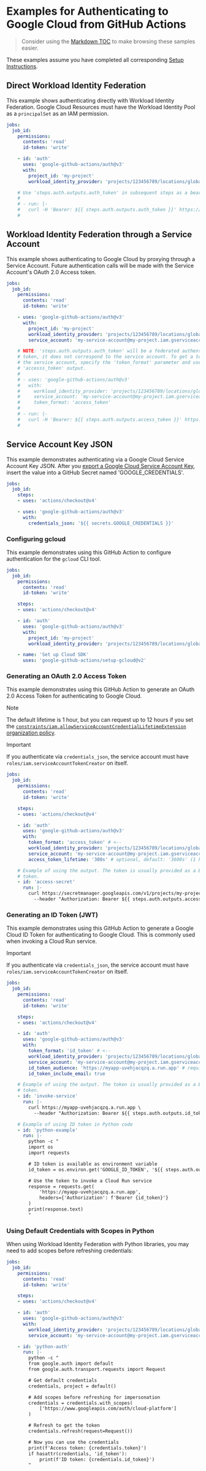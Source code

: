 # Examples for Authenticating to Google Cloud from GitHub Actions

> Consider using the [Markdown TOC][github-markdown-toc] to make browsing these
> samples easier.

These examples assume you have completed all corresponding [Setup
Instructions](../README.md#setup).

## Direct Workload Identity Federation

This example shows authenticating directly with Workload Identity Federation.
Google Cloud Resources must have the Workload Identity Pool as a `principalSet`
as an IAM permission.

```yaml
jobs:
  job_id:
    permissions:
      contents: 'read'
      id-token: 'write'

    - id: 'auth'
      uses: 'google-github-actions/auth@v3'
      with:
        project_id: 'my-project'
        workload_identity_provider: 'projects/123456789/locations/global/workloadIdentityPools/my-pool/providers/my-provider'

    # Use 'steps.auth.outputs.auth_token' in subsequent steps as a bearer token.
    #
    # - run: |-
    #   curl -H 'Bearer: ${{ steps.auth.outputs.auth_token }}' https://...
    #
```

## Workload Identity Federation through a Service Account

This example shows authenticating to Google Cloud by proxying through a Service
Account. Future authentication calls will be made with the Service Account's
OAuth 2.0 Access token.

```yaml
jobs:
  job_id:
    permissions:
      contents: 'read'
      id-token: 'write'

    - uses: 'google-github-actions/auth@v3'
      with:
        project_id: 'my-project'
        workload_identity_provider: 'projects/123456789/locations/global/workloadIdentityPools/my-pool/providers/my-provider'
        service_account: 'my-service-account@my-project.iam.gserviceaccount.com'

    # NOTE: 'steps.auth.outputs.auth_token' will be a federated authentication
    # token, it does not correspond to the service account. To get a token for
    # the service account, specify the 'token_format' parameter and use the
    # 'accesss_token' output.
    #
    # - uses: 'google-github-actions/auth@v3'
    #   with:
    #     workload_identity_provider: 'projects/123456789/locations/global/workloadIdentityPools/my-pool/providers/my-provider'
    #     service_account: 'my-service-account@my-project.iam.gserviceaccount.com'
    #     token_format: 'access_token'
    #
    # - run: |-
    #   curl -H 'Bearer: ${{ steps.auth.outputs.access_token }}' https://...
    #
```

## Service Account Key JSON

This example demonstrates authenticating via a Google Cloud Service Account Key
JSON. After you [export a Google Cloud Service Account Key][sake], insert the
value into a GitHub Secret named 'GOOGLE_CREDENTIALS'.

```yaml
jobs:
  job_id:
    steps:
    - uses: 'actions/checkout@v4'

    - uses: 'google-github-actions/auth@v3'
      with:
        credentials_json: '${{ secrets.GOOGLE_CREDENTIALS }}'
```

### Configuring gcloud

This example demonstrates using this GitHub Action to configure authentication
for the `gcloud` CLI tool.

```yaml
jobs:
  job_id:
    permissions:
      contents: 'read'
      id-token: 'write'

    steps:
    - uses: 'actions/checkout@v4'

    - id: 'auth'
      uses: 'google-github-actions/auth@v3'
      with:
        project_id: 'my-project'
        workload_identity_provider: 'projects/123456789/locations/global/workloadIdentityPools/my-pool/providers/my-provider'

    - name: 'Set up Cloud SDK'
      uses: 'google-github-actions/setup-gcloud@v2'
```

### Generating an OAuth 2.0 Access Token

This example demonstrates using this GitHub Action to generate an OAuth 2.0
Access Token for authenticating to Google Cloud.

> [!NOTE]
>
> The default lifetime is 1 hour, but you can request up to 12 hours if you set
> the [`constraints/iam.allowServiceAccountCredentialLifetimeExtension`
> organization policy][orgpolicy-creds-lifetime].

> [!IMPORTANT]
>
> If you authenticate via `credentials_json`, the service account must have
> `roles/iam.serviceAccountTokenCreator` on itself.

```yaml
jobs:
  job_id:
    permissions:
      contents: 'read'
      id-token: 'write'

    steps:
    - uses: 'actions/checkout@v4'

    - id: 'auth'
      uses: 'google-github-actions/auth@v3'
      with:
        token_format: 'access_token' # <--
        workload_identity_provider: 'projects/123456789/locations/global/workloadIdentityPools/my-pool/providers/my-provider'
        service_account: 'my-service-account@my-project.iam.gserviceaccount.com'
        access_token_lifetime: '300s' # optional, default: '3600s' (1 hour)

    # Example of using the output. The token is usually provided as a Bearer
    # token.
    - id: 'access-secret'
      run: |-
        curl https://secretmanager.googleapis.com/v1/projects/my-project/secrets/my-secret/versions/1:access \
          --header "Authorization: Bearer ${{ steps.auth.outputs.access_token }}"
```

### Generating an ID Token (JWT)

This example demonstrates using this GitHub Action to generate a Google Cloud ID
Token for authenticating to Google Cloud. This is commonly used when invoking a
Cloud Run service.

> [!IMPORTANT]
>
> If you authenticate via `credentials_json`, the service account must have
> `roles/iam.serviceAccountTokenCreator` on itself.

```yaml
jobs:
  job_id:
    permissions:
      contents: 'read'
      id-token: 'write'

    steps:
    - uses: 'actions/checkout@v4'

    - id: 'auth'
      uses: 'google-github-actions/auth@v3'
      with:
        token_format: 'id_token' # <--
        workload_identity_provider: 'projects/123456789/locations/global/workloadIdentityPools/my-pool/providers/my-provider'
        service_account: 'my-service-account@my-project.iam.gserviceaccount.com'
        id_token_audience: 'https://myapp-uvehjacqzq.a.run.app' # required, value depends on target
        id_token_include_email: true

    # Example of using the output. The token is usually provided as a Bearer
    # token.
    - id: 'invoke-service'
      run: |-
        curl https://myapp-uvehjacqzq.a.run.app \
          --header "Authorization: Bearer ${{ steps.auth.outputs.id_token }}"

    # Example of using ID token in Python code
    - id: 'python-example'
      run: |-
        python -c "
        import os
        import requests

        # ID token is available as environment variable
        id_token = os.environ.get('GOOGLE_ID_TOKEN', '${{ steps.auth.outputs.id_token }}')

        # Use the token to invoke a Cloud Run service
        response = requests.get(
            'https://myapp-uvehjacqzq.a.run.app',
            headers={'Authorization': f'Bearer {id_token}'}
        )
        print(response.text)
        "
```

### Using Default Credentials with Scopes in Python

When using Workload Identity Federation with Python libraries, you may need to
add scopes before refreshing credentials:

```yaml
jobs:
  job_id:
    permissions:
      contents: 'read'
      id-token: 'write'

    steps:
    - uses: 'actions/checkout@v4'

    - id: 'auth'
      uses: 'google-github-actions/auth@v3'
      with:
        workload_identity_provider: 'projects/123456789/locations/global/workloadIdentityPools/my-pool/providers/my-provider'
        service_account: 'my-service-account@my-project.iam.gserviceaccount.com'

    - id: 'python-auth'
      run: |-
        python -c "
        from google.auth import default
        from google.auth.transport.requests import Request

        # Get default credentials
        credentials, project = default()

        # Add scopes before refreshing for impersonation
        credentials = credentials.with_scopes(
            ['https://www.googleapis.com/auth/cloud-platform']
        )

        # Refresh to get the token
        credentials.refresh(request=Request())

        # Now you can use the credentials
        print(f'Access token: {credentials.token}')
        if hasattr(credentials, 'id_token'):
            print(f'ID token: {credentials.id_token}')
        "
```

[github-markdown-toc]: https://github.blog/changelog/2021-04-13-table-of-contents-support-in-markdown-files/
[orgpolicy-creds-lifetime]: https://cloud.google.com/resource-manager/docs/organization-policy/org-policy-constraints
[sake]: https://cloud.google.com/iam/docs/creating-managing-service-account-keys
